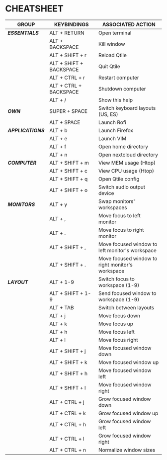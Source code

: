 # CHEATSHEET

| GROUP                | KEYBINDINGS              | ASSOCIATED ACTION                                                        |
|----------------------|--------------------------|--------------------------------------------------------------------------|
|  **_ESSENTIALS_**        | ALT + RETURN             | Open terminal                                                            |
|                      | ALT + BACKSPACE          | Kill window                                                              |
|                      | ALT + SHIFT + r          | Reload Qtile                                                             |
|                      | ALT + SHIFT + BACKSPACE  | Quit Qtile                                                               |
|                      | ALT + CTRL + r           | Restart computer                                                         |
|                      | ALT + CTRL + BACKSPACE   | Shutdown computer                                                        |
|                      | ALT + /                  | Show this help                                                           |
|  **_OWN_**               | SUPER + SPACE            | Switch keyboard layouts (US, ES)                                         |
|                      | ALT + SPACE              | Launch Rofi                                                              |
|  **_APPLICATIONS_**      | ALT + b                  | Launch Firefox                                                           |
|                      | ALT + e                  | Launch VIM                                                               |
|                      | ALT + f                  | Open home directory                                                      |
|                      | ALT + n                  | Open nextcloud directory                                                 |
|  **_COMPUTER_**          | ALT + SHIFT + m          | View MEM usage (Htop)                                                    |
|                      | ALT + SHIFT + c          | View CPU usage (Htop)                                                    |
|                      | ALT + SHIFT + q          | Open Qtile config                                                        |
|                      | ALT + SHIFT + o          | Switch audio output device                                               |
|  **_MONITORS_**          | ALT + y                  | Swap monitors' workspaces                                                |
|                      | ALT + ,                  | Move focus to left monitor                                               |
|                      | ALT + .                  | Move focus to right monitor                                              |
|                      | ALT + SHIFT + ,          | Move focused window to left monitor's workspace                          |
|                      | ALT + SHIFT + .          | Move focused window to right monitor's workspace                         |
|  **_LAYOUT_**            | ALT + 1-9                | Switch focus to workspace (1-9)                                          |
|                      | ALT + SHIFT + 1-9        | Send focused window to workspace (1-9)                                   |
|                      | ALT + TAB                | Switch between layouts                                                   |
|                      | ALT + j                  | Move focus down                                                          |
|                      | ALT + k                  | Move focus up                                                            |
|                      | ALT + h                  | Move focus left                                                          |
|                      | ALT + l                  | Move focus right                                                         |
|                      | ALT + SHIFT + j          | Move focused window down                                                 |
|                      | ALT + SHIFT + k          | Move focused window up                                                   |
|                      | ALT + SHIFT + h          | Move focused window left                                                 |
|                      | ALT + SHIFT + l          | Move focused window right                                                |
|                      | ALT + CTRL + j           | Grow focused window down                                                 |
|                      | ALT + CTRL + k           | Grow focused window up                                                   |
|                      | ALT + CTRL + h           | Grow focused window left                                                 |
|                      | ALT + CTRL + l           | Grow focused window right                                                |
|                      | ALT + CTRL + n           | Normalize window sizes                                                   |
